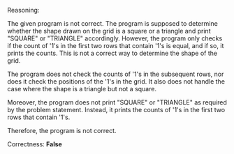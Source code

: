 Reasoning: 

The given program is not correct. The program is supposed to determine whether the shape drawn on the grid is a square or a triangle and print "SQUARE" or "TRIANGLE" accordingly. However, the program only checks if the count of '1's in the first two rows that contain '1's is equal, and if so, it prints the counts. This is not a correct way to determine the shape of the grid.

The program does not check the counts of '1's in the subsequent rows, nor does it check the positions of the '1's in the grid. It also does not handle the case where the shape is a triangle but not a square.

Moreover, the program does not print "SQUARE" or "TRIANGLE" as required by the problem statement. Instead, it prints the counts of '1's in the first two rows that contain '1's.

Therefore, the program is not correct.

Correctness: **False**